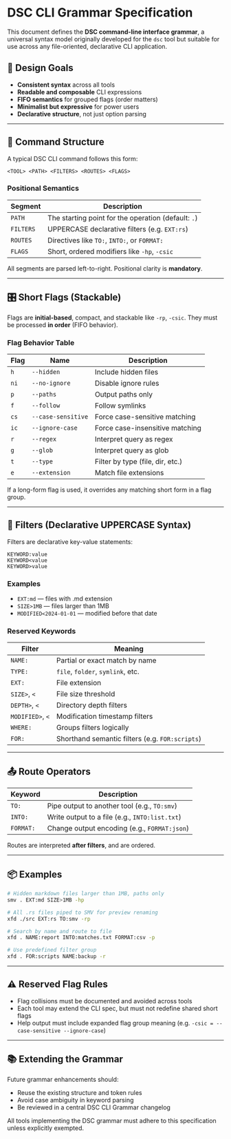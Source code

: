 # DSC CLI Grammar Specification

This document defines the **DSC command-line interface grammar**, a universal syntax model originally developed for the `dsc` tool but suitable for use across any file-oriented, declarative CLI application.

## 🎯 Design Goals

- **Consistent syntax** across all tools
- **Readable and composable** CLI expressions
- **FIFO semantics** for grouped flags (order matters)
- **Minimalist but expressive** for power users
- **Declarative structure**, not just option parsing

---

## 🧱 Command Structure

A typical DSC CLI command follows this form:

```
<TOOL> <PATH> <FILTERS> <ROUTES> <FLAGS>
```

### Positional Semantics

| Segment   | Description                                         |
| --------- | --------------------------------------------------- |
| `PATH`    | The starting point for the operation (default: `.`) |
| `FILTERS` | UPPERCASE declarative filters (e.g. `EXT:rs`)       |
| `ROUTES`  | Directives like `TO:`, `INTO:`, or `FORMAT:`        |
| `FLAGS`   | Short, ordered modifiers like `-hp`, `-csic`        |

All segments are parsed left-to-right. Positional clarity is **mandatory**.

---

## 🎛️ Short Flags (Stackable)

Flags are **initial-based**, compact, and stackable like `-rp`, `-csic`. They must be processed **in order** (FIFO behavior).

### Flag Behavior Table

| Flag | Name               | Description                      |
| ---- | ------------------ | -------------------------------- |
| `h`  | `--hidden`         | Include hidden files             |
| `ni` | `--no-ignore`      | Disable ignore rules             |
| `p`  | `--paths`          | Output paths only                |
| `f`  | `--follow`         | Follow symlinks                  |
| `cs` | `--case-sensitive` | Force case-sensitive matching    |
| `ic` | `--ignore-case`    | Force case-insensitive matching  |
| `r`  | `--regex`          | Interpret query as regex         |
| `g`  | `--glob`           | Interpret query as glob          |
| `t`  | `--type`           | Filter by type (file, dir, etc.) |
| `e`  | `--extension`      | Match file extensions            |

If a long-form flag is used, it overrides any matching short form in a flag group.

---

## 🧠 Filters (Declarative UPPERCASE Syntax)

Filters are declarative key-value statements:

```
KEYWORD:value
KEYWORD<value
KEYWORD>value
```

### Examples

- `EXT:md` — files with .md extension
- `SIZE>1MB` — files larger than 1MB
- `MODIFIED<2024-01-01` — modified before that date

### Reserved Keywords

| Filter           | Meaning                                         |
| ---------------- | ----------------------------------------------- |
| `NAME:`          | Partial or exact match by name                  |
| `TYPE:`          | `file`, `folder`, `symlink`, etc.               |
| `EXT:`           | File extension                                  |
| `SIZE>`, `<`     | File size threshold                             |
| `DEPTH>`, `<`    | Directory depth filters                         |
| `MODIFIED>`, `<` | Modification timestamp filters                  |
| `WHERE:`         | Groups filters logically                        |
| `FOR:`           | Shorthand semantic filters (e.g. `FOR:scripts`) |

---

## 📤 Route Operators

| Keyword   | Description                                    |
| --------- | ---------------------------------------------- |
| `TO:`     | Pipe output to another tool (e.g., `TO:smv`)   |
| `INTO:`   | Write output to a file (e.g., `INTO:list.txt`) |
| `FORMAT:` | Change output encoding (e.g., `FORMAT:json`)   |

Routes are interpreted **after filters**, and are ordered.

---

## 📦 Examples

```sh
# Hidden markdown files larger than 1MB, paths only
smv . EXT:md SIZE>1MB -hp

# All .rs files piped to SMV for preview renaming
xfd ./src EXT:rs TO:smv -rp

# Search by name and route to file
xfd . NAME:report INTO:matches.txt FORMAT:csv -p

# Use predefined filter group
xfd . FOR:scripts NAME:backup -r
```

---

## ⚠️ Reserved Flag Rules

- Flag collisions must be documented and avoided across tools
- Each tool may extend the CLI spec, but must not redefine shared short flags
- Help output must include expanded flag group meaning (e.g. `-csic = --case-sensitive --ignore-case`)

---

## 📚 Extending the Grammar

Future grammar enhancements should:

- Reuse the existing structure and token rules
- Avoid case ambiguity in keyword parsing
- Be reviewed in a central DSC CLI Grammar changelog

All tools implementing the DSC grammar must adhere to this specification unless explicitly exempted.

